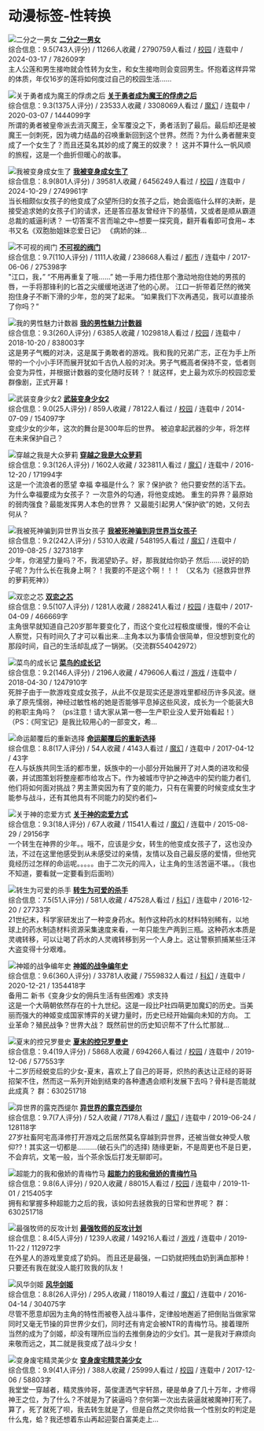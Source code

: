 # 动漫标签-性转换

![二分之一男女](http://rs.sfacg.com/web/novel/images/NovelCover/Small/9ae8d998-2769-4f1d-a021-f9394595e1f0.jpg)
**[二分之一男女](http://www.sfacg.com/Novel/33567/)**  
综合信息：9.5(743人评分) / 11266人收藏 / 2790759人看过 / [校园](/List/?tid=25) / 连载中 / 2024-03-17 / 782609字  
主人公莲和男生接吻就会性转为女生，和女生接吻则会变回男生。怀抱着这样异常的体质，年仅16岁的莲将如何度过自己的校园生活......

![关于勇者成为魔王的俘虏之后](http://rs.sfacg.com/web/novel/images/NovelCover/Small/2016/02/95526459-323f-4bc7-ab25-fb469a8a7e90.jpg)
**[关于勇者成为魔王的俘虏之后](http://www.sfacg.com/Novel/47285/)**  
综合信息：9.3(1375人评分) / 23533人收藏 / 3308069人看过 / [魔幻](/List/?tid=21) / 连载中 / 2020-03-07 / 1444099字  
所谓的勇者被皇帝派去消灭魔王，全军覆没之下，勇者活到了最后。最后却还是被魔王一剑刺死，因为魂力结晶的召唤重新回到这个世界。然而？为什么勇者醒来变成了一个女生了？而且还莫名其妙的成了魔王的奴隶？！ 这并不算什么一帆风顺的旅程，这是一个曲折但暖心的故事。

![我被变身成女生了](http://rs.sfacg.com/web/novel/images/NovelCover/Small/defaultNew.jpg)
**[我被变身成女生了](http://www.sfacg.com/Novel/57082/)**  
综合信息：8.9(801人评分) / 39581人收藏 / 6456249人看过 / [校园](/List/?tid=25) / 连载中 / 2024-10-29 / 2749961字  
当长相颇似女孩子的他变成了众望所归的女孩子之后，她会面临什么样的决断，是接受追求她的女孩子们的请求，还是答应基友曾经许下的基情，又或者是顺从霸道总裁的威逼利诱？ 一切答案不言而喻之中~想要一探究竟，翻开看看即可食用~ 本书又名《双胞胎姐妹恋爱日记》 《病娇的妹...

![不可视的阀门](http://rs.sfacg.com/web/novel/images/NovelCover/Small/2016/01/6c30d21a-fbb4-4252-88cd-800d5f5d481d.jpg)
**[不可视的阀门](http://www.sfacg.com/Novel/40858/)**  
综合信息：9.7(110人评分) / 1111人收藏 / 238668人看过 / [都市](/List/?tid=26) / 连载中 / 2017-06-06 / 275398字  
"江口，我，” “不用再重复了哦......” 她一手用力捂住那个激动地抱住她的男孩的唇，一手将那锋利的匕首之尖缓缓地送进了他的心房。 江口一折带着茫然的微笑抱住身子不断下滑的少年，忽的哭了起来。 ”如果我们下次再遇见，我可以直接杀了你吗？“

![我的男性魅力计数器](http://rs.sfacg.com/web/novel/images/NovelCover/Small/defaultNew.jpg)
**[我的男性魅力计数器](http://www.sfacg.com/Novel/47898/)**  
综合信息：9.3(260人评分) / 6385人收藏 / 1029818人看过 / [校园](/List/?tid=25) / 连载中 / 2018-10-20 / 838003字  
这是男子气概的对决，这是属于勇敢者的游戏。我和我的兄弟广志，正在为手上所带的一个小小手环而展开犹如千古仇人般的对决。男子气概高者保持不变，低者则会变为异性，并根据计数器的变化随时反转？！就这样，史上最为欢乐的校园恋爱群像剧，正式开幕！

![武装变身少女2](http://rs.sfacg.com/web/novel/images/NovelCover/Small/6f5094d7-9bc2-431e-8124-5be9fc537b05.jpg)
**[武装变身少女2](http://www.sfacg.com/Novel/28804/)**  
综合信息：9.0(25人评分) / 859人收藏 / 78122人看过 / [校园](/List/?tid=25) / 连载中 / 2014-07-09 / 154097字  
变成少女的少年，这次的舞台是300年后的世界。 被迫拿起武器的少年，将怎样在未来保护自己？

![穿越之我是大众萝莉](http://rs.sfacg.com/web/novel/images/NovelCover/Small/2016/09/01519563-6238-4a54-8320-0a70ba6ccb4a.jpg)
**[穿越之我是大众萝莉](http://www.sfacg.com/Novel/52626/)**  
综合信息：9.3(126人评分) / 1602人收藏 / 323811人看过 / [魔幻](/List/?tid=21) / 连载中 / 2016-12-20 / 171994字  
这是一个流浪者的愿望 幸福 幸福是什么？ 家？保护欲？ 他只要安然的活下去。 为什么幸福要成为女孩子？ 一次意外的勾通，将他变成她。 重生的异界？最原始的弱肉强食？最能发挥男人本色的世界？ 又最能引起男人“保护欲”的她，又何去何从？

![我被死神骗到异世界当女孩子](http://rs.sfacg.com/web/novel/images/NovelCover/Small/2019/08/96a61ca8-524a-4a9d-8d98-4124b113a942.jpg)
**[我被死神骗到异世界当女孩子](http://www.sfacg.com/Novel/50124/)**  
综合信息：9.2(242人评分) / 5310人收藏 / 548195人看过 / [魔幻](/List/?tid=21) / 连载中 / 2019-08-25 / 327318字  
少年，你渴望力量吗？不，我渴望奶子。好，那我就给你奶子 然后……说好的奶子呢？为什么长在我身上啊？！我要的不是这个啊！！！ （又名为《拯救异世界的萝莉死神》）

![双恋之芯](http://rs.sfacg.com/web/novel/images/NovelCover/Small/4aeb8a76-f4dc-46e4-a44e-f5569925423e.jpg)
**[双恋之芯](http://www.sfacg.com/Novel/44720/)**  
综合信息：9.5(107人评分) / 1281人收藏 / 288241人看过 / [校园](/List/?tid=25) / 连载中 / 2017-04-09 / 466669字  
主角很早就知道自己20岁那年要变化了，而这个变化过程极度缓慢，慢的不会让人察觉，只有时间久了才可以看出来...主角本以为事情会很简单，但没想到变化的那段时间，自己的生活却乱成了一锅粥。（交流群554042972）

![菜鸟的成长记](http://rs.sfacg.com/web/novel/images/NovelCover/Small/2017/06/e036ac44-cdb9-4db0-8e44-61f964e206a3.jpg)
**[菜鸟的成长记](http://www.sfacg.com/Novel/57025/)**  
综合信息：9.2(146人评分) / 2196人收藏 / 479606人看过 / [游戏](/List/?tid=27) / 连载中 / 2018-04-30 / 1247910字  
死胖子由于一款游戏变成女孩子，从此不仅是现实还是游戏里都经历许多风波。继承了原先懦弱，神经过敏性格的她是否能够平息掉这些风波，成长为一个能装大B的称职主角吗？ （ps注意！请大家从第一卷—生产职业没人爱开始看起！） （PS：《阿宝记》是我比较用心的一部变文，希...

![命运颠覆后的重新选择](http://rs.sfacg.com/web/novel/images/NovelCover/Small/2016/10/c6ab70ad-417e-4d8c-b162-f8c608b53470.jpg)
**[命运颠覆后的重新选择](http://www.sfacg.com/Novel/57607/)**  
综合信息：8.8(17人评分) / 54人收藏 / 4143人看过 / [魔幻](/List/?tid=21) / 连载中 / 2017-04-12 / 43字  
在人与妖族共同生活的都市里，妖族中的一小部分开始展开了对人类的进攻和侵袭，并试图策划将整座都市给攻占下。作为被城市守护之神选中的契约能力者们,他们将如何面对挑战？男主萧奕因为有了变的能力，只有在需要的时候变成女生才能参与战斗，还有其他具有不同能力的契约者们~ 

![关于神的恋爱方式](http://rs.sfacg.com/web/novel/images/NovelCover/Small/6950913c-eab3-41c1-b1a8-12113484635b.jpg)
**[关于神的恋爱方式](http://www.sfacg.com/Novel/42865/)**  
综合信息：9.3(18人评分) / 67人收藏 / 11541人看过 / [魔幻](/List/?tid=21) / 连载中 / 2015-08-29 / 29156字  
一个转生在神界的少年。。哦不，应该是少女，转生的他变成女孩子了，这也没办法，不过在这里他感受到从未感受过的亲情，友情以及自己最反感的爱情，但他究竟经历过怎样的命运呢。。。。。由于二次元的闯入，让主角的生活苦逼不堪。。（我也不知道，要看就一定要看到后面哟）

![转生为可爱的杀手](http://rs.sfacg.com/web/novel/images/NovelCover/Small/2018/08/ce73684e-5cd3-4e01-8cea-71a429760fdd.jpg)
**[转生为可爱的杀手](http://www.sfacg.com/Novel/60205/)**  
综合信息：7.5(51人评分) / 581人收藏 / 47528人看过 / [科幻](/List/?tid=24) / 连载中 / 2016-12-20 / 27733字  
21世纪末，科学家研发出了一种变身药水。制作这种药水的材料特别稀有，以地球上的药水制造材料资源采集速度来看，一年只能生产两到三瓶。这种药水本质是灵魂转移，可以让喝了药水的人灵魂转移到另一个人身上。这让警察抓捕某些汪洋大盗变得十分艰难。

![神姬的战争编年史](http://rs.sfacg.com/web/novel/images/NovelCover/Small/2019/02/e24afc01-08d4-4707-9f99-c070b85c7019.jpg)
**[神姬的战争编年史](http://www.sfacg.com/Novel/109277/)**  
综合信息：9.6(360人评分) / 33781人收藏 / 7559832人看过 / [科幻](/List/?tid=24) / 连载中 / 2020-12-21 / 1354418字  
备用二 新书《变身少女的佣兵生活有些困难》求支持  
这是一个大萌朝依然存在的十九世纪。这是一段比P社四萌更加魔幻的历史。当美丽而强大的神姬变成国家博弈的关键力量时，历史已经开始偏向未知的方向。 工业革命？殖民战争？世界大战？ 既然前世的历史知识帮不了什么忙那就...

![夏末的控兄罗曼史](http://rs.sfacg.com/web/novel/images/NovelCover/Small/2019/01/462c9f35-37b0-450d-bb55-ce744e10b1f6.jpg)
**[夏末的控兄罗曼史](http://www.sfacg.com/Novel/175185/)**  
综合信息：9.4(19人评分) / 5868人收藏 / 694266人看过 / [校园](/List/?tid=25) / 连载中 / 2019-12-06 / 577553字  
十二岁历经蜕变后的少女-夏末，喜欢上了自己的哥哥，炽热的表达让正经的哥哥招架不住，然而这一系列开始到结束的各种遭遇会顺利发展下去吗？骨科是否能就此成真？ 群：630251718

![异世界的露克西缇尔](http://rs.sfacg.com/web/novel/images/NovelCover/Small/2019/03/395e8829-a78d-450c-b482-b0c7d9e0a964.jpg)
**[异世界的露克西缇尔](http://www.sfacg.com/Novel/142874/)**  
综合信息：9.7(7人评分) / 52人收藏 / 7178人看过 / [魔幻](/List/?tid=21) / 连载中 / 2019-06-24 / 128118字  
27岁社畜阿宅高泽修打开游戏之后居然莫名穿越到异世界，还被当做女神受人敬仰??！其实这一切都是..........(破石头门的选择) 随缘更新，不是周更也不是日更，不会弃坑，文笔一般，当个茶余饭后打发无聊即可。

![超能力的我和傲娇的青梅竹马](http://rs.sfacg.com/web/novel/images/NovelCover/Small/2019/06/3b6474a0-2578-4fba-ac9a-e5d18af150c0.jpg)
**[超能力的我和傲娇的青梅竹马](http://www.sfacg.com/Novel/213107/)**  
综合信息：9.8(6人评分) / 920人收藏 / 88015人看过 / [校园](/List/?tid=25) / 连载中 / 2019-11-01 / 215405字  
拥有和掌握多种超能力之后的我，该如何去拯救我的日常和世界呢？ 群：630251718

![最强牧师的反攻计划](http://rs.sfacg.com/web/novel/images/NovelCover/Small/2019/10/b973ac8c-2049-4fb6-99f2-1399eaa7a3c5.jpg)
**[最强牧师的反攻计划](http://www.sfacg.com/Novel/249190/)**  
综合信息：8.4(5人评分) / 1239人收藏 / 149216人看过 / [游戏](/List/?tid=27) / 连载中 / 2019-11-22 / 112972字  
在外星人的游戏里变成了奶妈。 而且还是最强，一口奶就把残血奶到满血那种！ 只要还有我在就没人能打败我的队友！

![风华剑姬](http://rs.sfacg.com/web/novel/images/NovelCover/Small/c84ec530-43f5-4d33-bb23-92201729d4c8.jpg)
**[风华剑姬](http://www.sfacg.com/Novel/38577/)**  
综合信息：8.8(26人评分) / 295人收藏 / 118019人看过 / [魔幻](/List/?tid=21) / 连载中 / 2016-04-14 / 304075字  
尽管不愿意却因为主角的特性而被卷入战斗事件，定律般地邂逅了把倒贴当做家常同时又毫无节操的异世界少女们，同时还有肯定会被NTR的青梅竹马。接着理所当然的成为了剑姬，却没有理所应当的去推倒身边的少女们。其一是我对于麻烦向来敬而远之，其二就是我变成了战斗少女！

![变身废宅精灵美少女](http://rs.sfacg.com/web/novel/images/NovelCover/Small/2017/09/e4a528ca-7115-426c-9ea9-15b5ad6e6b54.jpg)
**[变身废宅精灵美少女](http://www.sfacg.com/Novel/97953/)**  
综合信息：9.9(41人评分) / 388人收藏 / 25999人看过 / [校园](/List/?tid=25) / 连载中 / 2017-12-06 / 58803字  
我堂堂一穿越者，精灵族帅哥，英俊潇洒气宇轩昂，硬是单身了几十万年，才修得神王之位，为了什么？不就是为了装逼吗？奈何第一次出去装逼就被魔神打死了。 算了，死了就死了呗，我去转生就是了，但是自然之灵你给我一个性别女的判定是什么鬼，蛤？我还想着东山再起迎娶白富美走上... 

